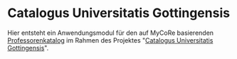 # Catalogus Universitatis Gottingensis

Hier entsteht ein Anwendungsmodul für den auf MyCoRe basierenden [Professorenkatalog](https://github.com/MyCoRe-Org/professorenkatalog) im Rahmen des Projektes "[Catalogus Universitatis Gottingensis](https://www.uni-goettingen.de/de/projekt%3a+catalogus/676623.html)".
